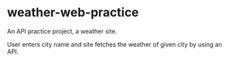 # weather-web-practice
An API practice project, a weather site.

User enters city name and site fetches the weather of given city by using an API.
